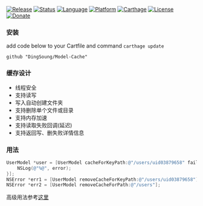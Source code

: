 [![Release](https://img.shields.io/github/release/DingSoung/Model-Cache.svg)](https://github.com/DingSoung)
[![Status](https://travis-ci.org/DingSoung/Model-Cache.svg?branch=master)](https://travis-ci.org/DingSoung/Model-Cache)
[![Language](https://img.shields.io/badge/Swift-3.1-FFAC45.svg?style=flat)](https://swift.org/)
[![Platform](http://img.shields.io/badge/platform-iOS-E9C2BD.svg?style=flat)](https://developer.apple.com)
[![Carthage](https://img.shields.io/badge/carthage-Compatible-yellow.svg?style=flat)](https://github.com/Carthage/Carthage)
[![License](https://img.shields.io/badge/license-MIT-lightgrey.svg)](https://raw.githubusercontent.com/DingSoung/Extension/master/LICENSE.md)
[![Donate](https://img.shields.io/badge/donate-Alipay-00BBEE.svg)](https://qr.alipay.com/paipai/downloadQrCodeImg.resource?code=aex06042bir8odhpd1fgs00)

### 安装
add code below to your Cartfile and command `carthage update`
```
github "DingSoung/Model-Cache"
```

### 缓存设计

* 线程安全
* 支持读写
* 写入自动创建文件夹
* 支持删除单个文件或目录
* 支持内存加速
* 支持读取失败回调(延迟)
* 支持返回写、删失败详情信息

### 用法

```objective-c
UserModel *user = [UserModel cacheForKeyPath:@"/users/uid03879658" fail:^(NSError * _Nonnull error) {
    NSLog(@"%@", error);
}];
NSError *err1 = [UserModel removeCacheForKeyPath:@"/users/uid03879658"];
NSError *err2 = [UserModel removeCacheForPath:@"/users"];
```

高级用法参考[这里](https://github.com/DingSoung/Example)